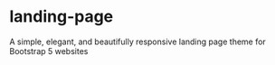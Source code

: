 # landing-page
A simple, elegant, and beautifully responsive landing page theme for Bootstrap 5 websites
